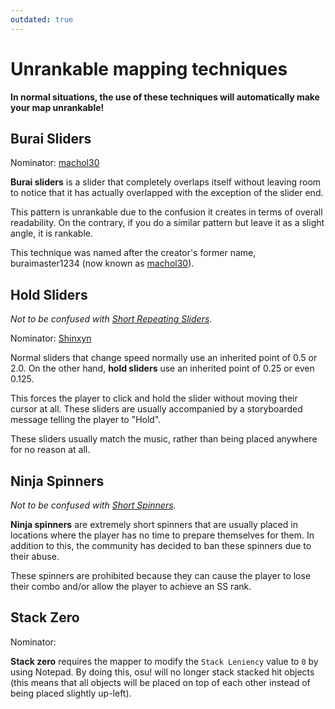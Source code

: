 ```yaml
---
outdated: true
---
```


<!-- Outdated these articles because they were created a very long time ago, contain some deprecated/wrong info, and are generally misleading in context of more modern mapping -clayton -->

<!-- TODO: Needs to be rewritten, the article does not match with other articles (writing style, formatting).
Also check if the article matches with ASC. See #5729 for more informations -->

# Unrankable mapping techniques

**In normal situations, the use of these techniques will automatically make your map unrankable!**

<!-- please place all mapping techniques in alphabetical order -->

## Burai Sliders

Nominator: [machol30](https://osu.ppy.sh/users/5772)

**Burai sliders** is a slider that completely overlaps itself without leaving room to notice that it has actually overlapped with the exception of the slider end.

This pattern is unrankable due to the confusion it creates in terms of overall readability.
On the contrary, if you do a similar pattern but leave it as a slight angle, it is rankable.

This technique was named after the creator's former name, buraimaster1234 (now known as [machol30](https://osu.ppy.sh/users/5772)).

## Hold Sliders

*Not to be confused with [Short Repeating Sliders](/wiki/Mapping_techniques/Sliders#short-repeating-sliders).*

Nominator: [Shinxyn](https://osu.ppy.sh/users/13996)

Normal sliders that change speed normally use an inherited point of 0.5 or 2.0.
On the other hand, **hold sliders** use an inherited point of 0.25 or even 0.125.

This forces the player to click and hold the slider without moving their cursor at all.
These sliders are usually accompanied by a storyboarded message telling the player to "Hold".

These sliders usually match the music, rather than being placed anywhere for no reason at all.

## Ninja Spinners

*Not to be confused with [Short Spinners](/wiki/Mapping_techniques/Spinners#short-spinners).*

**Ninja spinners** are extremely short spinners that are usually placed in locations where the player has no time to prepare themselves for them.
In addition to this, the community has decided to ban these spinners due to their abuse.

These spinners are prohibited because they can cause the player to lose their combo and/or allow the player to achieve an SS rank.

## Stack Zero

Nominator:

**Stack zero** requires the mapper to modify the `Stack Leniency` value to `0` by using Notepad.
By doing this, osu! will no longer stack stacked hit objects (this means that all objects will be placed on top of each other instead of being placed slightly up-left).

